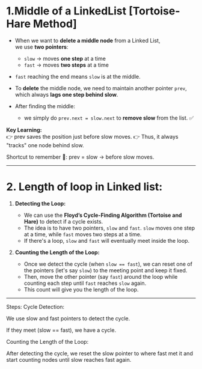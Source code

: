 # 1.Middle of a LinkedList [Tortoise-Hare Method]
- When we want to **delete a middle node** from a Linked List,  
  we use **two pointers**:  
  - `slow` → moves **one step** at a time  
  - `fast` → moves **two steps** at a time  

- `fast` reaching the end means `slow` is at the middle.  
- To **delete** the middle node, we need to maintain another pointer `prev`,  
  which always **lags one step behind slow**.  
- After finding the middle:  
  - we simply do `prev.next = slow.next` to **remove slow** from the list. ✅

**Key Learning:**  
👉 prev saves the position just before slow moves.
👉 Thus, it always "tracks" one node behind slow.

Shortcut to remember 🧠:
prev = slow → before slow moves.

---

# 2. Length of loop in Linked list:
1. **Detecting the Loop:** 
   - We can use the **Floyd’s Cycle-Finding Algorithm (Tortoise and Hare)** to detect if a cycle exists. 
   - The idea is to have two pointers, `slow` and `fast`. `slow` moves one step at a time, while `fast` moves two steps at a time.
   - If there's a loop, `slow` and `fast` will eventually meet inside the loop.

2. **Counting the Length of the Loop:** 
   - Once we detect the cycle (when `slow == fast`), we can reset one of the pointers (let's say `slow`) to the meeting point and keep it fixed.
   - Then, move the other pointer (say `fast`) around the loop while counting each step until `fast` reaches `slow` again. 
   - This count will give you the length of the loop.
---
Steps:
Cycle Detection:

We use slow and fast pointers to detect the cycle.

If they meet (slow == fast), we have a cycle.

Counting the Length of the Loop:

After detecting the cycle, we reset the slow pointer to where fast met it and start counting nodes until slow reaches fast again.